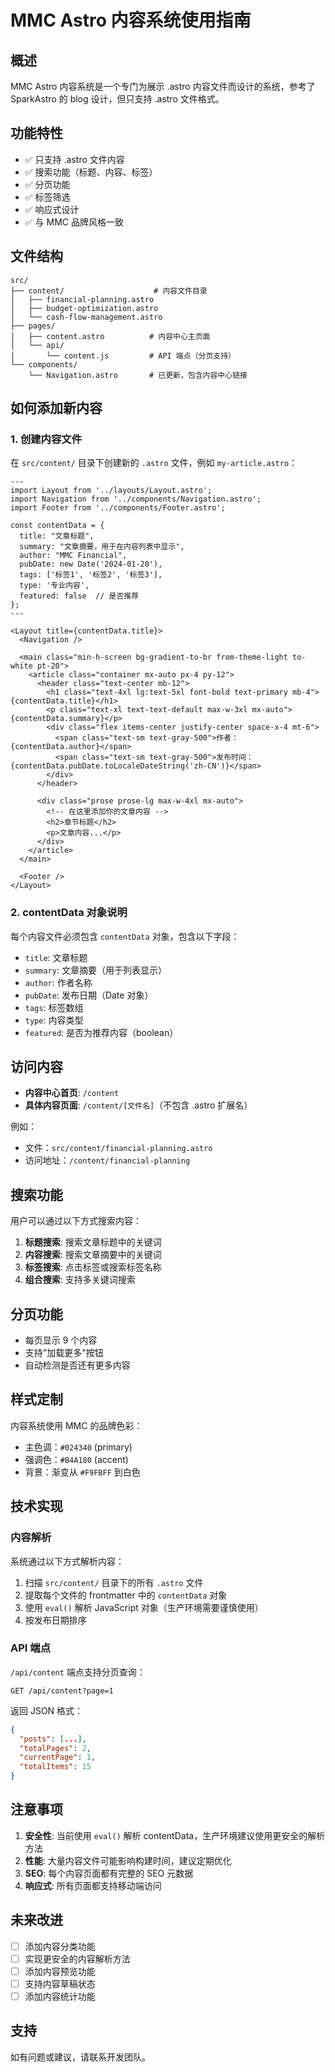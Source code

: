 # MMC Astro 内容系统使用指南

## 概述

MMC Astro 内容系统是一个专门为展示 .astro 内容文件而设计的系统，参考了 SparkAstro 的 blog 设计，但只支持 .astro 文件格式。

## 功能特性

- ✅ 只支持 .astro 文件内容
- ✅ 搜索功能（标题、内容、标签）
- ✅ 分页功能
- ✅ 标签筛选
- ✅ 响应式设计
- ✅ 与 MMC 品牌风格一致

## 文件结构

```
src/
├── content/                    # 内容文件目录
│   ├── financial-planning.astro
│   ├── budget-optimization.astro
│   └── cash-flow-management.astro
├── pages/
│   ├── content.astro          # 内容中心主页面
│   └── api/
│       └── content.js         # API 端点（分页支持）
└── components/
    └── Navigation.astro       # 已更新，包含内容中心链接
```

## 如何添加新内容

### 1. 创建内容文件

在 `src/content/` 目录下创建新的 `.astro` 文件，例如 `my-article.astro`：

```astro
---
import Layout from '../layouts/Layout.astro';
import Navigation from '../components/Navigation.astro';
import Footer from '../components/Footer.astro';

const contentData = {
  title: "文章标题",
  summary: "文章摘要，用于在内容列表中显示",
  author: "MMC Financial",
  pubDate: new Date('2024-01-20'),
  tags: ['标签1', '标签2', '标签3'],
  type: '专业内容',
  featured: false  // 是否推荐
};
---

<Layout title={contentData.title}>
  <Navigation />
  
  <main class="min-h-screen bg-gradient-to-br from-theme-light to-white pt-20">
    <article class="container mx-auto px-4 py-12">
      <header class="text-center mb-12">
        <h1 class="text-4xl lg:text-5xl font-bold text-primary mb-4">{contentData.title}</h1>
        <p class="text-xl text-text-default max-w-3xl mx-auto">{contentData.summary}</p>
        <div class="flex items-center justify-center space-x-4 mt-6">
          <span class="text-sm text-gray-500">作者：{contentData.author}</span>
          <span class="text-sm text-gray-500">发布时间：{contentData.pubDate.toLocaleDateString('zh-CN')}</span>
        </div>
      </header>

      <div class="prose prose-lg max-w-4xl mx-auto">
        <!-- 在这里添加你的文章内容 -->
        <h2>章节标题</h2>
        <p>文章内容...</p>
      </div>
    </article>
  </main>

  <Footer />
</Layout>
```

### 2. contentData 对象说明

每个内容文件必须包含 `contentData` 对象，包含以下字段：

- `title`: 文章标题
- `summary`: 文章摘要（用于列表显示）
- `author`: 作者名称
- `pubDate`: 发布日期（Date 对象）
- `tags`: 标签数组
- `type`: 内容类型
- `featured`: 是否为推荐内容（boolean）

## 访问内容

- **内容中心首页**: `/content`
- **具体内容页面**: `/content/[文件名]`（不包含 .astro 扩展名）

例如：
- 文件：`src/content/financial-planning.astro`
- 访问地址：`/content/financial-planning`

## 搜索功能

用户可以通过以下方式搜索内容：

1. **标题搜索**: 搜索文章标题中的关键词
2. **内容搜索**: 搜索文章摘要中的关键词
3. **标签搜索**: 点击标签或搜索标签名称
4. **组合搜索**: 支持多关键词搜索

## 分页功能

- 每页显示 9 个内容
- 支持"加载更多"按钮
- 自动检测是否还有更多内容

## 样式定制

内容系统使用 MMC 的品牌色彩：

- 主色调：`#024340` (primary)
- 强调色：`#B4A180` (accent)
- 背景：渐变从 `#F9FBFF` 到白色

## 技术实现

### 内容解析

系统通过以下方式解析内容：

1. 扫描 `src/content/` 目录下的所有 `.astro` 文件
2. 提取每个文件的 frontmatter 中的 `contentData` 对象
3. 使用 `eval()` 解析 JavaScript 对象（生产环境需要谨慎使用）
4. 按发布日期排序

### API 端点

`/api/content` 端点支持分页查询：

```
GET /api/content?page=1
```

返回 JSON 格式：
```json
{
  "posts": [...],
  "totalPages": 2,
  "currentPage": 1,
  "totalItems": 15
}
```

## 注意事项

1. **安全性**: 当前使用 `eval()` 解析 contentData，生产环境建议使用更安全的解析方法
2. **性能**: 大量内容文件可能影响构建时间，建议定期优化
3. **SEO**: 每个内容页面都有完整的 SEO 元数据
4. **响应式**: 所有页面都支持移动端访问

## 未来改进

- [ ] 添加内容分类功能
- [ ] 实现更安全的内容解析方法
- [ ] 添加内容预览功能
- [ ] 支持内容草稿状态
- [ ] 添加内容统计功能

## 支持

如有问题或建议，请联系开发团队。
